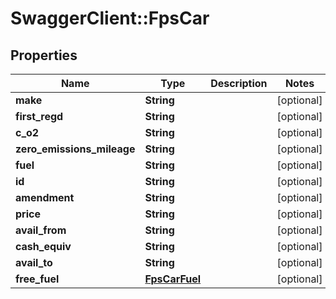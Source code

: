 # SwaggerClient::FpsCar

## Properties
Name | Type | Description | Notes
------------ | ------------- | ------------- | -------------
**make** | **String** |  | [optional] 
**first_regd** | **String** |  | [optional] 
**c_o2** | **String** |  | [optional] 
**zero_emissions_mileage** | **String** |  | [optional] 
**fuel** | **String** |  | [optional] 
**id** | **String** |  | [optional] 
**amendment** | **String** |  | [optional] 
**price** | **String** |  | [optional] 
**avail_from** | **String** |  | [optional] 
**cash_equiv** | **String** |  | [optional] 
**avail_to** | **String** |  | [optional] 
**free_fuel** | [**FpsCarFuel**](FpsCarFuel.md) |  | [optional] 

